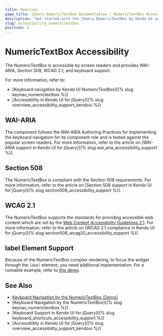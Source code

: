 ```yaml
---
title: Overview
page_title: jQuery NumericTextBox Documentation | NumericTextBox Accessibility | Kendo UI
description: "Get started with the jQuery NumericTextBox by Kendo UI and learn about its accessibility support for WAI-ARIA, Section 508, and WCAG 2.1."
slug: accessibility_numerictextbox
position: 1
---
```


# NumericTextBox Accessibility

The NumericTextBox is accessible by screen readers and provides WAI-ARIA, Section 508, WCAG 2.1, and keyboard support.

For more information, refer to:
* [Keyboard navigation by Kendo UI NumericTextBox]({% slug keynav_numerictextbox %})
* [Accessibility in Kendo UI for jQuery]({% slug overview_accessibility_support_kendoui %})

## WAI-ARIA

The component follows the WAI-ARIA Authoring Practices for implementing the keyboard navigation for its component role and is tested against the popular screen readers. For more information, refer to the article on [WAI-ARIA support in Kendo UI for jQuery]({% slug wai_aria_accessibility_support %}).

## Section 508

The NumericTextBox is compliant with the Section 508 requirements. For more information, refer to the article on [Section 508 support in Kendo UI for jQuery]({% slug section508_accessibility_support %}).

## WCAG 2.1

The NumericTextBox supports the standards for providing accessible web content which are set by the [Web Content Accessibility Guidelines 2.1](https://www.w3.org/TR/WCAG/). For more information, refer to the article on [WCAG 2.1 compliance in Kendo UI for jQuery]({% slug section508_wcag20_accessibility_support %}).

## label Element Support

Because of the NumericTextBox complex rendering, to focus the widget through the `label` element, you need additional implementation. For a runnable example, refer to [this demo](https://dojo.telerik.com/uSeho).

## See Also

* [Keyboard Navigation by the NumericTextBox (Demo)](https://demos.telerik.com/kendo-ui/numerictextbox/keyboard-navigation)
* [Keyboard Navigation by the NumericTextBox]({% slug keynav_numerictextbox %})
* [Keyboard Support in Kendo UI for jQuery]({% slug keyboard_shortcuts_accessibility_support %})
* [Accessibility in Kendo UI for jQuery]({% slug overview_accessibility_support_kendoui %})
